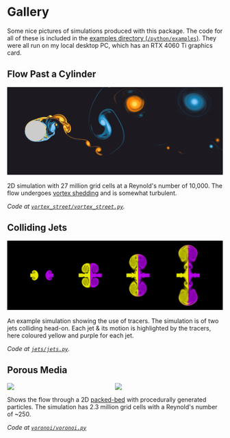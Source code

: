 # Gallery

Some nice pictures of simulations produced with this package.
The code for all of these is included in the [examples directory (`/python/examples`)](/python/examples).
They were all run on my local desktop PC, which has an RTX 4060 Ti graphics card.

## Flow Past a Cylinder

![Flow Past a Cylinder](banner.png)

2D simulation with 27 million grid cells at a Reynold's number of 10,000.
The flow undergoes [vortex shedding](https://en.wikipedia.org/wiki/Vortex_shedding) and is somewhat turbulent. 

_Code at [`vortex_street/vortex_street.py`](/python/examples/vortex_street/vortex_street.py)._

## Colliding Jets

![Colliding jets with tracers](jets.png)

An example simulation showing the use of tracers.
The simulation is of two jets colliding head-on. 
Each jet & its motion is highlighted by the tracers, here coloured yellow and purple for each jet.

_Code at [`jets/jets.py`](/python/examples/jets/jets.py)._

## Porous Media

<p>
    <div align="center" style="display: flex; flex-wrap: nowrap;">
        <image src="voronoi_velocity.png" width=50%px/>
        <image src="voronoi_tracer.png" width=50%px/>
    </div>
</p>

Shows the flow through a 2D [packed-bed](https://en.wikipedia.org/wiki/Packed_bed) with procedurally generated particles.
The simulation has 2.3 million grid cells with a Reynold's number of ~250.

_Code at [`voronoi/voronoi.py`](/python/examples/voronoi/voronoi.py)_